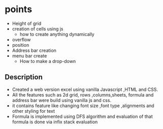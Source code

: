 # points
* Height of grid
* creation of cells using js
  * how to create anything dynamically
* overflow 
* position    
* Address bar creation 
* menu bar create 
  * How to make a drop-down 

## Description
* Created a web version excel using vanilla Javascript ,HTML and CSS.
* All the features such as 2d grid, rows ,columns,sheets, formula and address bar  were build using vanilla js and css.
* it contains feature like changing font size ,font type ,alignments and other styling for text
* Formula is implemented using DFS algorithm and evaluation of that formula is done via infix stack evaluation
